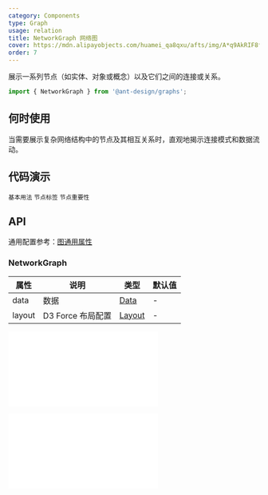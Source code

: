 ```yaml
---
category: Components
type: Graph
usage: relation
title: NetworkGraph 网络图
cover: https://mdn.alipayobjects.com/huamei_qa8qxu/afts/img/A*q9AkRIF8fF4AAAAAAAAAAAAADmJ7AQ/original
order: 7
---
```


展示一系列节点（如实体、对象或概念）以及它们之间的连接或关系。

```js
import { NetworkGraph } from '@ant-design/graphs';
```

## 何时使用

当需要展示复杂网络结构中的节点及其相互关系时，直观地揭示连接模式和数据流动。

## 代码演示

<!-- prettier-ignore -->
<code src="../graphs-demos/network-graph/default.tsx">基本用法</code>
<code src="../graphs-demos/network-graph/label.tsx">节点标签</code>
<code src="../graphs-demos/network-graph/node-importance.tsx">节点重要性</code>

## API

通用配置参考：[图通用属性](./overview#图通用属性)

### NetworkGraph

| 属性   | 说明              | 类型              | 默认值 |
| ------ | ----------------- | ----------------- | ------ |
| data   | 数据              | [Data](#data)     | -      |
| layout | D3 Force 布局配置 | [Layout](#layout) | -      |

<embed src="../graphs-common/graph-data.zh.md"></embed>

<embed src="../graphs-common/d3-force-layout.zh.md"></embed>
